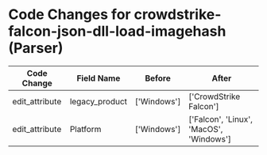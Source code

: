 # Code Changes for crowdstrike-falcon-json-dll-load-imagehash (Parser)

| Code Change | Field Name | Before | After |
|-------------|------------|--------|-------|
| edit_attribute | legacy_product | ['Windows'] | ['CrowdStrike Falcon'] |
| edit_attribute | Platform | ['Windows'] | ['Falcon', 'Linux', 'MacOS', 'Windows'] |